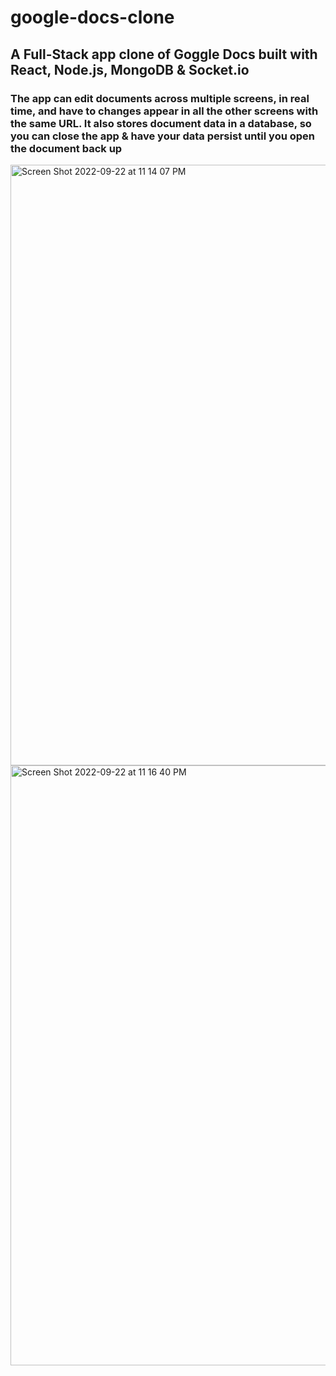 # google-docs-clone

## A Full-Stack app clone of Goggle Docs built with React, Node.js, MongoDB & Socket.io

### The app can edit documents across multiple screens, in real time, and have to changes appear in all the other screens with the same URL. It also stores document data in a database, so you can close the app & have your data persist until you open the document back up

<img width="961" alt="Screen Shot 2022-09-22 at 11 14 07 PM" src="https://user-images.githubusercontent.com/104343338/191890965-07dca593-2817-41b3-ba74-65c5a184ab0e.png">

<img width="960" alt="Screen Shot 2022-09-22 at 11 16 40 PM" src="https://user-images.githubusercontent.com/104343338/191891151-77f25465-96a0-4012-aa76-38c075efba75.png">
